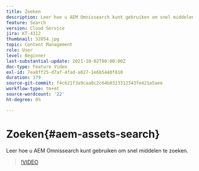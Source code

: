```yaml
---
title: Zoeken
description: Leer hoe u AEM Omnissearch kunt gebruiken om snel middelen te zoeken.
feature: Search
version: Cloud Service
jira: KT-4312
thumbnail: 32054.jpg
topic: Content Management
role: User
level: Beginner
last-substantial-update: 2021-10-02T00:00:00Z
doc-type: Feature Video
exl-id: 7ea8ff25-d7af-4fad-a027-1e6b5440f810
duration: 179
source-git-commit: f4c621f3a9caa8c2c64b8323312343fe421a5aee
workflow-type: tm+mt
source-wordcount: '22'
ht-degree: 0%

---
```


# Zoeken{#aem-assets-search}

Leer hoe u AEM Omnissearch kunt gebruiken om snel middelen te zoeken.

>[!VIDEO](https://video.tv.adobe.com/v/32054?quality=12&learn=on)
